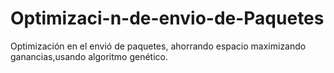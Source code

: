 # Optimizaci-n-de-envio-de-Paquetes
Optimización en el envió de paquetes, ahorrando espacio maximizando ganancias,usando algoritmo genético.
